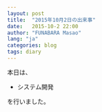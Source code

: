 ```yaml
---
layout: post
title:  "2015年10月2日の出来事"
date:   2015-10-2 22:00
author: "FUNABARA Masao"
lang: "ja"
categories: blog
tags: diary
---
```


本日は、

* システム開発

を行いました。
